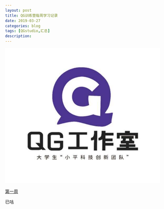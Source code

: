 ```yaml
---
layout: post
title: QG训练营每周学习记录
date: 2019-03-27
categories: blog
tags: [QGstudio,汇总]
description:
---
```


![](/img/QG-studio.jpg)

[第一周](/blog/2019/03/27/QGstudio_week1/)

已咕